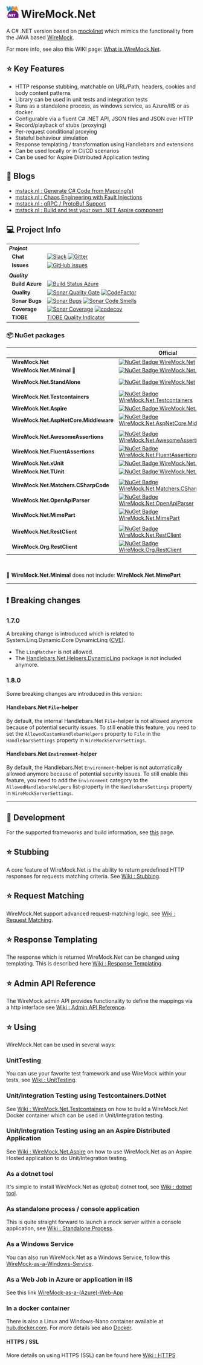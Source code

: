 # ![Project Icon](./resources/logo_32x32.png) WireMock.Net
A C# .NET version based on [mock4net](https://github.com/alexvictoor/mock4net) which mimics the functionality from the JAVA based [WireMock](http://wiremock.org).

For more info, see also this WIKI page: [What is WireMock.Net](https://github.com/wiremock/WireMock.Net/wiki/What-Is-WireMock.Net).

## :star: Key Features
* HTTP response stubbing, matchable on URL/Path, headers, cookies and body content patterns
* Library can be used in unit tests and integration tests
* Runs as a standalone process, as windows service, as Azure/IIS or as docker
* Configurable via a fluent C# .NET API, JSON files and JSON over HTTP
* Record/playback of stubs (proxying)
* Per-request conditional proxying
* Stateful behaviour simulation
* Response templating / transformation using Handlebars and extensions
* Can be used locally or in CI/CD scenarios
* Can be used for Aspire Distributed Application testing

## :memo: Blogs
- [mstack.nl : Generate C# Code from Mapping(s)](https://mstack.nl/blog/20230201-wiremock.net-tocode)
- [mstack.nl : Chaos Engineering with Fault Injections](https://mstack.nl/blogs/wiremock-net-chaos-engineering-with-fault-injections)
- [mstack.nl : gRPC / ProtoBuf Support](https://mstack.nl/blogs/wiremock-net-grpc)
- [mstack.nl : Build and test your own .NET Aspire component](https://mstack.nl/blogs/wiremock-net-aspire-component/)

## :computer: Project Info
| | |
| --- | --- |
| ***Project*** | &nbsp; |
| &nbsp;&nbsp;**Chat** | [![Slack](https://badgen.net/badge/icon/slack?icon=slack&label)](https://slack.wiremock.org/) [![Gitter](https://img.shields.io/gitter/room/wiremock_dotnet/Lobby.svg)](https://gitter.im/wiremock_dotnet/Lobby) |
| &nbsp;&nbsp;**Issues** | [![GitHub issues](https://img.shields.io/github/issues/WireMock-Net/WireMock.Net.svg)](https://github.com/wiremock/WireMock.Net/issues) |
| | |
| ***Quality*** | &nbsp; |
| &nbsp;&nbsp;**Build Azure** | [![Build Status Azure](https://stef.visualstudio.com/WireMock.Net/_apis/build/status/WireMock.Net)](https://stef.visualstudio.com/WireMock.Net/_build/latest?definitionId=7) |
| &nbsp;&nbsp;**Quality** | [![Sonar Quality Gate](https://sonarcloud.io/api/project_badges/measure?project=WireMock-Net_WireMock.Net&metric=alert_status)](https://sonarcloud.io/project/issues?id=WireMock-Net_WireMock.Net) [![CodeFactor](https://www.codefactor.io/repository/github/wiremock/wiremock.net/badge)](https://www.codefactor.io/repository/github/wiremock/wiremock.net) |
| &nbsp;&nbsp;**Sonar Bugs** | [![Sonar Bugs](https://sonarcloud.io/api/project_badges/measure?project=WireMock-Net_WireMock.Net&metric=bugs)](https://sonarcloud.io/project/issues?id=WireMock-Net_WireMock.Net&resolved=false&types=BUG) [![Sonar Code Smells](https://sonarcloud.io/api/project_badges/measure?project=WireMock-Net_WireMock.Net&metric=code_smells)](https://sonarcloud.io/project/issues?id=WireMock-Net_WireMock.Net&resolved=false&types=CODE_SMELL) |
| &nbsp;&nbsp;**Coverage** | [![Sonar Coverage](https://sonarcloud.io/api/project_badges/measure?project=WireMock-Net_WireMock.Net&metric=coverage)](https://sonarcloud.io/component_measures?id=WireMock-Net_WireMock.Net&metric=coverage) [![codecov](https://codecov.io/gh/wiremock/WireMock.Net/branch/master/graph/badge.svg)](https://codecov.io/gh/wiremock/WireMock.Net)|
| &nbsp;&nbsp;**TIOBE** | [TIOBE Quality Indicator](https://ticsdemo.tiobe.com/tiobeweb/DEMO/TqiDashboard.html#axes=Project(WireMock.Net),Sub()&metric=tqi)

### :package: NuGet packages

| | Official | Preview [:information_source:](https://github.com/wiremock/WireMock.Net/wiki/MyGet-preview-versions) |
| - | - | - |
| &nbsp;&nbsp;**WireMock.Net** | [![NuGet Badge WireMock.Net](https://img.shields.io/nuget/v/WireMock.Net)](https://www.nuget.org/packages/WireMock.Net) |  [![MyGet Badge WireMock.Net](https://img.shields.io/myget/wiremock-net/vpre/WireMock.Net?includePreReleases=true&label=MyGet)](https://www.myget.org/feed/wiremock-net/package/nuget/WireMock.Net)
| &nbsp;&nbsp;**WireMock.Net.Minimal** 🔺| [![NuGet Badge WireMock.Net.Minimal](https://img.shields.io/nuget/v/WireMock.Net.Minimal)](https://www.nuget.org/packages/WireMock.Net.Minimal) |  [![MyGet Badge WireMock.Net](https://img.shields.io/myget/wiremock-net/vpre/WireMock.Net.Minimal?includePreReleases=true&label=MyGet)](https://www.myget.org/feed/wiremock-net/package/nuget/WireMock.Net.Minimal)
| &nbsp;&nbsp;**WireMock.Net.StandAlone** | [![NuGet Badge WireMock.Net](https://img.shields.io/nuget/v/WireMock.Net.StandAlone)](https://www.nuget.org/packages/WireMock.Net.StandAlone) |  [![MyGet Badge WireMock.Net.StandAlone](https://img.shields.io/myget/wiremock-net/vpre/WireMock.Net.StandAlone?includePreReleases=true&label=MyGet)](https://www.myget.org/feed/wiremock-net/package/nuget/WireMock.Net.StandAlone)
| &nbsp;&nbsp;**WireMock.Net.Testcontainers** | [![NuGet Badge WireMock.Net.Testcontainers](https://img.shields.io/nuget/v/WireMock.Net.Testcontainers)](https://www.nuget.org/packages/WireMock.Net.Testcontainers) | [![MyGet Badge WireMock.Net.Testcontainers](https://img.shields.io/myget/wiremock-net/vpre/WireMock.Net.Testcontainers?includePreReleases=true&label=MyGet)](https://www.myget.org/feed/wiremock-net/package/nuget/WireMock.Net.Testcontainers)
| &nbsp;&nbsp;**WireMock.Net.Aspire** | [![NuGet Badge WireMock.Net.Aspire](https://img.shields.io/nuget/v/WireMock.Net.Aspire)](https://www.nuget.org/packages/WireMock.Net.Aspire) | [![MyGet Badge WireMock.Net.Aspire](https://img.shields.io/myget/wiremock-net/vpre/WireMock.Net.Aspire?includePreReleases=true&label=MyGet)](https://www.myget.org/feed/wiremock-net/package/nuget/WireMock.Net.Aspire)
| &nbsp;&nbsp;**WireMock.Net.AspNetCore.Middleware** | [![NuGet Badge WireMock.Net.AspNetCore.Middleware](https://img.shields.io/nuget/v/WireMock.Net.AspNetCore.Middleware)](https://www.nuget.org/packages/WireMock.Net.AspNetCore.Middleware) | [![MyGet Badge WireMock.Net.AspNetCore.Middleware](https://img.shields.io/myget/wiremock-net/vpre/WireMock.Net.AspNetCore.Middleware?includePreReleases=true&label=MyGet)](https://www.myget.org/feed/wiremock-net/package/nuget/WireMock.Net.AspNetCore.Middleware)
| | | |
| &nbsp;&nbsp;**WireMock.Net.AwesomeAssertions** | [![NuGet Badge WireMock.Net.AwesomeAssertions](https://img.shields.io/nuget/v/WireMock.Net.AwesomeAssertions)](https://www.nuget.org/packages/WireMock.Net.AwesomeAssertions) | [![MyGet Badge WireMock.Net.AwesomeAssertions](https://img.shields.io/myget/wiremock-net/vpre/WireMock.Net.AwesomeAssertions?includePreReleases=true&label=MyGet)](https://www.myget.org/feed/wiremock-net/package/nuget/WireMock.Net.AwesomeAssertions)
| &nbsp;&nbsp;**WireMock.Net.FluentAssertions** | [![NuGet Badge WireMock.Net.FluentAssertions](https://img.shields.io/nuget/v/WireMock.Net.FluentAssertions)](https://www.nuget.org/packages/WireMock.Net.FluentAssertions) | [![MyGet Badge WireMock.Net.FluentAssertions](https://img.shields.io/myget/wiremock-net/vpre/WireMock.Net.FluentAssertions?includePreReleases=true&label=MyGet)](https://www.myget.org/feed/wiremock-net/package/nuget/WireMock.Net.FluentAssertions)
| &nbsp;&nbsp;**WireMock.Net.xUnit** | [![NuGet Badge WireMock.Net.xUnit](https://img.shields.io/nuget/v/WireMock.Net.xUnit)](https://www.nuget.org/packages/WireMock.Net.xUnit) | [![MyGet Badge WireMock.Net.xUnit](https://img.shields.io/myget/wiremock-net/vpre/WireMock.Net.xUnit?includePreReleases=true&label=MyGet)](https://www.myget.org/feed/wiremock-net/package/nuget/WireMock.Net.xUnit)
| &nbsp;&nbsp;**WireMock.Net.TUnit** | [![NuGet Badge WireMock.Net.TUnit](https://img.shields.io/nuget/v/WireMock.Net.TUnit)](https://www.nuget.org/packages/WireMock.Net.TUnit) | [![MyGet Badge WireMock.Net.TUnit](https://img.shields.io/myget/wiremock-net/vpre/WireMock.Net.TUnit?includePreReleases=true&label=MyGet)](https://www.myget.org/feed/wiremock-net/package/nuget/WireMock.Net.TUnit)
| | | |
| &nbsp;&nbsp;**WireMock.Net.Matchers.CSharpCode** | [![NuGet Badge WireMock.Net.Matchers.CSharpCode](https://img.shields.io/nuget/v/WireMock.Net.Matchers.CSharpCode)](https://www.nuget.org/packages/WireMock.Net.Matchers.CSharpCode) | [![MyGet Badge WireMock.Net.Matchers.CSharpCode](https://img.shields.io/myget/wiremock-net/vpre/WireMock.Net.Matchers.CSharpCode?includePreReleases=true&label=MyGet)](https://www.myget.org/feed/wiremock-net/package/nuget/WireMock.Net.Matchers.CSharpCode)
| &nbsp;&nbsp;**WireMock.Net.OpenApiParser** | [![NuGet Badge WireMock.Net.OpenApiParser](https://img.shields.io/nuget/v/WireMock.Net.OpenApiParser)](https://www.nuget.org/packages/WireMock.Net.OpenApiParser) | [![MyGet Badge WireMock.Net.OpenApiParser](https://img.shields.io/myget/wiremock-net/vpre/WireMock.Net.OpenApiParser?includePreReleases=true&label=MyGet)](https://www.myget.org/feed/wiremock-net/package/nuget/WireMock.Net.OpenApiParser)
| &nbsp;&nbsp;**WireMock.Net.MimePart** | [![NuGet Badge WireMock.Net.MimePart](https://img.shields.io/nuget/v/WireMock.Net.MimePart)](https://www.nuget.org/packages/WireMock.Net.MimePart) | [![MyGet Badge WireMock.Net.MimePart](https://img.shields.io/myget/wiremock-net/vpre/WireMock.Net.MimePart?includePreReleases=true&label=MyGet)](https://www.myget.org/feed/wiremock-net/package/nuget/WireMock.Net.MimePart)
| | | |
| &nbsp;&nbsp;**WireMock.Net.RestClient** | [![NuGet Badge WireMock.Net.RestClient](https://img.shields.io/nuget/v/WireMock.Net.RestClient)](https://www.nuget.org/packages/WireMock.Net.RestClient) | [![MyGet Badge WireMock.Net.RestClient](https://img.shields.io/myget/wiremock-net/vpre/WireMock.Net.RestClient?includePreReleases=true&label=MyGet)](https://www.myget.org/feed/wiremock-net/package/nuget/WireMock.Net.RestClient)
| &nbsp;&nbsp;**WireMock.Org.RestClient** | [![NuGet Badge WireMock.Org.RestClient](https://img.shields.io/nuget/v/WireMock.Org.RestClient)](https://www.nuget.org/packages/WireMock.Org.RestClient) | [![MyGet Badge WireMock.Org.RestClient](https://img.shields.io/myget/wiremock-net/vpre/WireMock.Org.RestClient?includePreReleases=true&label=MyGet)](https://www.myget.org/feed/wiremock-net/package/nuget/WireMock.Org.RestClient)

<br />

🔺 **WireMock.Net.Minimal** does not include: **WireMock.Net.MimePart**

---

## :exclamation: Breaking changes

### 1.7.0
A breaking change is introduced which is related to System.Linq.Dynamic.Core DynamicLinq ([CVE](https://github.com/zzzprojects/System.Linq.Dynamic.Core/issues/867)).
- The `LinqMatcher` is not allowed.
- The [Handlebars.Net.Helpers.DynamicLinq](https://www.nuget.org/packages/Handlebars.Net.Helpers.DynamicLinq) package is not included anymore.


### 1.8.0
Some breaking changes are introduced in this version:

#### Handlebars.Net `File`-helper
By default, the internal Handlebars.Net `File`-helper is not allowed anymore because of potential security issues.
To still enable this feature, you need to set the `AllowedCustomHandlebarHelpers` property to `File` in the `HandlebarsSettings` property in `WireMockServerSettings`.

#### Handlebars.Net `Environment`-helper
By default, the Handlebars.Net `Environment`-helper is not automatically allowed anymore because of potential security issues.
To still enable this feature, you need to add the `Environment` category to the `AllowedHandlebarsHelpers` list-property in the `HandlebarsSettings` property in `WireMockServerSettings`.

---

## :memo: Development
For the supported frameworks and build information, see [this](https://github.com/wiremock/WireMock.Net/wiki/Development-Information) page.

## :star: Stubbing
A core feature of WireMock.Net is the ability to return predefined HTTP responses for requests matching criteria.
See [Wiki : Stubbing](https://github.com/wiremock/WireMock.Net/wiki/Stubbing).

## :star: Request Matching
WireMock.Net support advanced request-matching logic, see [Wiki : Request Matching](https://github.com/wiremock/WireMock.Net/wiki/Request-Matching).

## :star: Response Templating
The response which is returned WireMock.Net can be changed using templating. This is described here [Wiki : Response Templating](https://github.com/wiremock/WireMock.Net/wiki/Response-Templating).

## :star: Admin API Reference
The WireMock admin API provides functionality to define the mappings via a http interface see [Wiki : Admin API Reference](https://github.com/StefH/WireMock.Net/wiki/Admin-API-Reference).

## :star: Using
WireMock.Net can be used in several ways:

### UnitTesting
You can use your favorite test framework and use WireMock within your tests, see
[Wiki : UnitTesting](https://github.com/StefH/WireMock.Net/wiki/Using-WireMock-in-UnitTests).

### Unit/Integration Testing using Testcontainers.DotNet
See [Wiki : WireMock.Net.Testcontainers](https://github.com/wiremock/WireMock.Net/wiki/Using-WireMock.Net.Testcontainers) on how to build a WireMock.Net Docker container which can be used in Unit/Integration testing.

### Unit/Integration Testing using an an Aspire Distributed Application
See [Wiki : WireMock.Net.Aspire](https://github.com/wiremock/WireMock.Net/wiki/Using-WireMock.Net.Aspire) on how to use WireMock.Net as an Aspire Hosted application to do Unit/Integration testing.

### As a dotnet tool
It's simple to install WireMock.Net as (global) dotnet tool, see [Wiki : dotnet tool](https://github.com/StefH/WireMock.Net/wiki/WireMock-as-dotnet-tool).

### As standalone process / console application
This is quite straight forward to launch a mock server within a console application, see [Wiki : Standalone Process](https://github.com/StefH/WireMock.Net/wiki/WireMock-as-a-standalone-process).

### As a Windows Service
You can also run WireMock.Net as a Windows Service, follow this [WireMock-as-a-Windows-Service](https://github.com/wiremock/WireMock.Net/wiki/WireMock-as-a-Windows-Service).

### As a Web Job in Azure or application in IIS
See this link [WireMock-as-a-(Azure)-Web-App](https://github.com/wiremock/WireMock.Net/wiki/WireMock-as-a-(Azure)-Web-App)

### In a docker container
There is also a Linux and Windows-Nano container available at [hub.docker.com](https://hub.docker.com/r/sheyenrath).
For more details see also [Docker](https://github.com/wiremock/WireMock.Net-docker).

#### HTTPS / SSL
More details on using HTTPS (SSL) can be found here [Wiki : HTTPS](https://github.com/wiremock/WireMock.Net/wiki/Using-HTTPS-(SSL))
